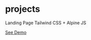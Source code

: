 # projects
 Landing Page Tailwind CSS + Alpine JS

 [See Demo](https://bushido2014.github.io/projects/tailwind-nft-landing/)